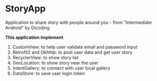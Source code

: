 # StoryApp
 Application to share story with people around you - from "Intermediate Android" by Dicoding

 **This application implement**
 1. CustomView: to help user validate email and password input 
 2. Retrofit2 and Okhhtp: to post user data and get user story 
 3. RecyclerView: to show story list 
 4. GeoLocation: to show story near the user 
 5. IntentGallery: to connect with user local gallery 
 6. DataStore: to save user login token 
